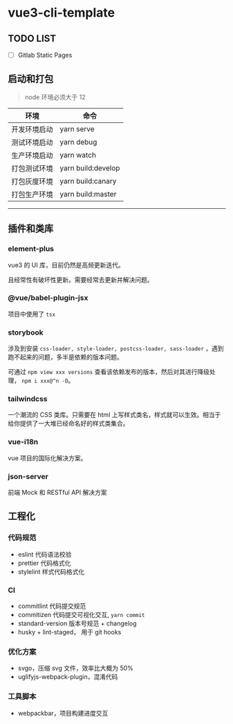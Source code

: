# vue3-cli-template

## TODO LIST
- [ ] Gitlab Static Pages

## 启动和打包

> node 环境必须大于 12

| 环境         | 命令               |
| ------------ | ------------------ |
| 开发环境启动 | yarn serve         |
| 测试环境启动 | yarn debug         |
| 生产环境启动 | yarn watch         |
| 打包测试环境 | yarn build:develop |
| 打包灰度环境 | yarn build:canary  |
| 打包生产环境 | yarn build:master  |

<hr>

## 插件和类库

### element-plus

vue3 的 UI 库，目前仍然是高频更新迭代。

且经常性有破坏性更新。需要经常去更新并解决问题。

### @vue/babel-plugin-jsx

项目中使用了 `tsx`

### storybook

涉及到安装 `css-loader, style-loader, postcss-loader, sass-loader` ，遇到跑不起来的问题，多半是依赖的版本问题。

可通过 `npm view xxx versions` 查看该依赖发布的版本，然后对其进行降级处理， `npm i xxx@^n -D`。

### tailwindcss

一个潮流的 CSS 类库。只需要在 html 上写样式类名，样式就可以生效。相当于给你提供了一大堆已经命名好的样式类集合。

### vue-i18n

vue 项目的国际化解决方案。

### json-server

前端 Mock 和 RESTful API 解决方案

## 工程化

### 代码规范

- eslint 代码语法校验
- prettier 代码格式化
- stylelint 样式代码格式化

### CI

- commitlint 代码提交规范
- commitizen 代码提交可视化交互, `yarn commit`
- standard-version 版本号规范 + changelog
- husky + lint-staged， 用于 git hooks

### 优化方案

- svgo，压缩 svg 文件，效率比大概为 50%
- uglifyjs-webpack-plugin，混淆代码

### 工具脚本

- webpackbar，项目构建进度交互
